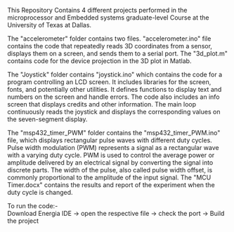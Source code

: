 This Repository Contains 4 different projects performed in the microprocessor and Embedded systems graduate-level Course at the University of Texas at Dallas.

The "accelerometer" folder contains two files. "accelerometer.ino" file contains the code that repeatedly reads 3D coordinates from a sensor, displays them on a screen, and sends them to a serial port. The "3d_plot.m" contains code for the device projection in the 3D plot in Matlab.

The "Joystick" folder contains "joystick.ino" which contains the code for a program controlling an LCD screen. It  includes libraries for the screen, fonts, and potentially other utilities. It defines functions to display text and numbers on the screen and handle errors. The code also includes an info screen that displays credits and other information.  The main loop continuously reads the joystick and displays the corresponding values on the seven-segment display.

The "msp432_timer_PWM" folder contains the "msp432_timer_PWM.ino" file, which displays rectangular pulse waves with different duty cycles. Pulse width modulation (PWM) represents a signal as a rectangular wave with a varying duty cycle. PWM is used to control the average power or amplitude delivered by an electrical signal by converting the signal into discrete parts. The width of the pulse, also called pulse width offset, is commonly proportional to the amplitude of the input signal.
The "MCU Timer.docx" contains the results and report of the experiment when the duty cycle is changed.


To run the code:-    
Download Energia IDE -> open the respective file -> check the port -> Build the project
